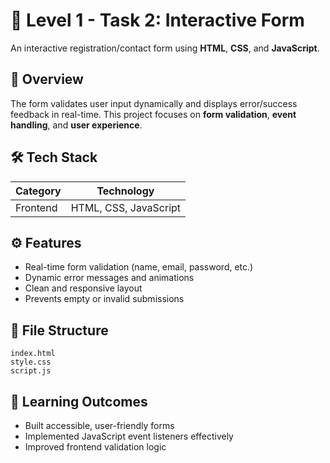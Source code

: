 # 🧾 Level 1 - Task 2: Interactive Form

An interactive registration/contact form using **HTML**, **CSS**, and **JavaScript**.

## 🚀 Overview
The form validates user input dynamically and displays error/success feedback in real-time. This project focuses on **form validation**, **event handling**, and **user experience**.

## 🛠️ Tech Stack
| Category | Technology |
|-----------|-------------|
| Frontend | HTML, CSS, JavaScript |

## ⚙️ Features
- Real-time form validation (name, email, password, etc.)
- Dynamic error messages and animations
- Clean and responsive layout
- Prevents empty or invalid submissions

## 📂 File Structure
```
index.html
style.css
script.js
```

## 🧠 Learning Outcomes
- Built accessible, user-friendly forms
- Implemented JavaScript event listeners effectively
- Improved frontend validation logic
